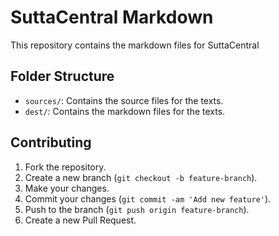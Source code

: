 # SuttaCentral Markdown

This repository contains the markdown files for SuttaCentral

## Folder Structure

- `sources/`: Contains the source files for the texts.
- `dest/`: Contains the markdown files for the texts.

## Contributing

1. Fork the repository.
2. Create a new branch (`git checkout -b feature-branch`).
3. Make your changes.
4. Commit your changes (`git commit -am 'Add new feature'`).
5. Push to the branch (`git push origin feature-branch`).
6. Create a new Pull Request.
